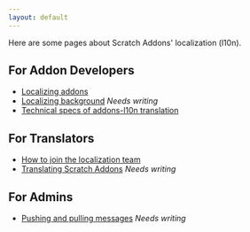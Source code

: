 ```yaml
---
layout: default
---
```

Here are some pages about Scratch Addons' localization (l10n).

## For Addon Developers
- [Localizing addons](Localizing-addons)
- [Localizing background](Localizing-background) _Needs writing_
- [Technical specs of addons-l10n translation](https://github.com/ScratchAddons/ScratchAddons/blob/master/addons-l10n/README.md)

## For Translators
- [How to join the localization team](How-to-join-the-localization-team)
- [Translating Scratch Addons](Translating-Scratch-Addons) _Needs writing_

## For Admins
- [Pushing and pulling messages](Pushing-and-Pulling-Messages) _Needs writing_
